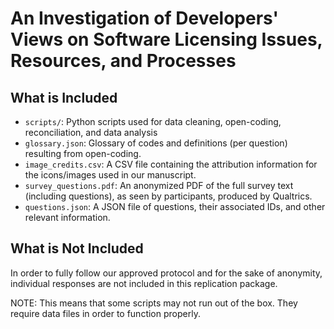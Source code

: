 # An Investigation of Developers' Views on Software Licensing Issues, Resources, and Processes

## What is Included
- `scripts/`: Python scripts used for data cleaning, open-coding, reconciliation, and data analysis 
- `glossary.json`: Glossary of codes and definitions (per question) resulting from open-coding.
- `image_credits.csv`: A CSV file containing the attribution information for the icons/images used in our manuscript. 
- `survey_questions.pdf`: An anonymized PDF of the full survey text (including questions), as seen by participants, produced by Qualtrics.
- `questions.json`: A JSON file of questions, their associated IDs, and other relevant information.

## What is Not Included
In order to fully follow our approved protocol and for the sake of anonymity, individual responses are not included in this replication package.

NOTE: This means that some scripts may not run out of the box.  They require data files in order to function properly.
